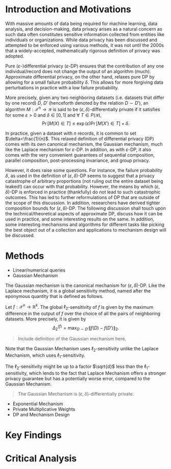# Introduction and Motivations
With massive amounts of data being required for machine learning, data analysis, and decision-making, data privacy arises as a natural concern as such data often constitutes sensitive information collected from entities like individuals or organizations. While data privacy has been discussed and attempted to be enforced using various methods, it was not until the 2000s that a widely-accepted, mathematically rigorous definition of privacy was adopted.

Pure ($`\varepsilon`$-)differential privacy ($`\varepsilon`$-DP) ensures that the contribution of any one individual/record does not change the output of an algorithm (much). Approximate differential privacy, on the other hand, relaxes pure DP by allowing for a small failure probability $`\delta`$. This allows for more forgiving data perturbations in practice with a low failure probability.

More precisely, given any two neighboring datasets (i.e. datasets that differ by one record) $`D`$, $`D'`$ (henceforth denoted by the relation $`D\sim D'`$), an algorithm $`M:\mathcal{X}^n\to \mathcal{Y}`$ is said to be ($`\varepsilon,\delta`$)-differentially private if it satisfies for some $`\varepsilon>0`$ and $`\delta\in[0,1]`$ and $\forall\ T\in P(\mathcal{Y})$,
$$\Pr[M(X)\in T]\leq\exp(\varepsilon)\Pr[M(X')\in T] + \delta.$$

In practice, given a dataset with $`n`$ records, it is common to set $`\delta<\frac{1}{n}`$. This relaxed definition of differential privacy (DP) comes with its own canonical mechanism, the Gaussian mechanism, much like the Laplace mechanism for $`\varepsilon`$-DP. In addition, as with $`\varepsilon`$-DP, it also comes with the very convenient guarantees of sequential composition, parallel composition, post-processing invariance, and group privacy.

However, it does raise some questions. For instance, the failure probability $`\delta`$, as used in the definition of ($`\varepsilon,\delta`$)-DP seems to suggest that a privacy catastrophe of arbitrary proportions (not ruling out the entire dataset being leaked!) can occur with that probability. However, the means by which ($`\varepsilon,\delta`$)-DP is enforced in practice (thankfully) do not lead to such catastrophic outcomes. This has led to further reformulations of DP that are outside of the scope of this discussion. In addition, researchers have derived tighter composition bounds for ($`\varepsilon,\delta`$)-DP. The following discussion shall touch upon the technical/theoretical aspects of approximate DP, discuss how it can be used in practice, and some interesting results on the same. In addition, some interesting mechanisms and algorithms for different tasks like picking the best object out of a collection and applications to mechanism design will be discussed.

# Methods

- Linear/numerical queries
- Gaussian Mechanism

The Gaussian mechanism is the canonical mechanism for ($`\varepsilon,\delta`$)-DP. Like the Laplace mechanism, it is a global sensitivity method, named after the eponymous quantity that is defined as follows.

Let $`f: \mathcal{X}^n \rightarrow \mathbb{R}^k`$. The global $\ell_2$-sensitivity of $f$ is given by the maximum difference in the output of $`f`$ over the choice of all the pairs of neighboring datasets. More precisely, it is given by
$$\Delta_2^{(f)}=\max_{D\sim D'}\left\|f(D)-f\left(D'\right)\right\|_2.$$

> Include definition of the Gaussian mechanism here.

Note that the Gaussian Mechanism uses $\ell_2$-sensitivity unlike the Laplace Mechanism, which uses $\ell_1$-sensitivity.

The $\ell_2$-sensitivity might be up to a factor $\sqrt{d}$ less than the $\ell_1$-sensitivity, which lends to the fact that Laplace Mechanism offers a stronger privacy guarantee but has a potentially worse error, compared to the Gaussian Mechanism. 

> The Gaussian Mechanism is $(\varepsilon, \delta)$-differentially private.

- Exponential Mechanism
- Private Multiplicative Weights
- DP and Mechanism Design

# Key Findings

# Critical Analysis
